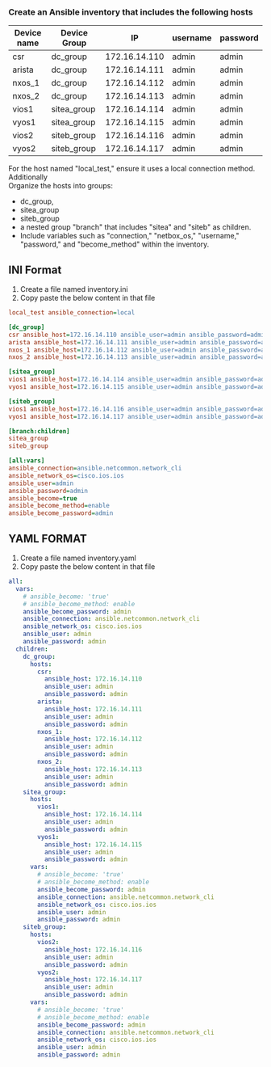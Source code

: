 ### Create an Ansible inventory that includes the following hosts

| Device name  | Device Group |      IP         | username | password |
|--------------|--------------|-----------------|----------|----------|
| csr          | dc_group     | 172.16.14.110   | admin    | admin    |
| arista       | dc_group     | 172.16.14.111   | admin    | admin    |
| nxos_1       | dc_group     | 172.16.14.112   | admin    | admin    |
| nxos_2       | dc_group     | 172.16.14.113   | admin    | admin    |
| vios1        | sitea_group  | 172.16.14.114   | admin    | admin    |
| vyos1        | sitea_group  | 172.16.14.115   | admin    | admin    |
| vios2        | siteb_group  | 172.16.14.116   | admin    | admin    |
| vyos2        | siteb_group  | 172.16.14.117   | admin    | admin    |

For the host named "local_test," ensure it uses a local connection method. Additionally  
Organize the hosts into groups:

- dc_group,
- sitea_group
- siteb_group
- a nested group "branch" that includes "sitea" and "siteb" as children.
- Include variables such as "connection," "netbox_os," "username," "password," and "become_method" within the inventory.

## INI Format

1. Create a file named inventory.ini
2. Copy paste the below content in that file

```ini
local_test ansible_connection=local

[dc_group]
csr ansible_host=172.16.14.110 ansible_user=admin ansible_password=admin
arista ansible_host=172.16.14.111 ansible_user=admin ansible_password=admin
nxos_1 ansible_host=172.16.14.112 ansible_user=admin ansible_password=admin
nxos_2 ansible_host=172.16.14.113 ansible_user=admin ansible_password=admin

[sitea_group]
vios1 ansible_host=172.16.14.114 ansible_user=admin ansible_password=admin
vyos1 ansible_host=172.16.14.115 ansible_user=admin ansible_password=admin

[siteb_group]
vios1 ansible_host=172.16.14.116 ansible_user=admin ansible_password=admin
vyos1 ansible_host=172.16.14.117 ansible_user=admin ansible_password=admin

[branch:children]
sitea_group
siteb_group

[all:vars]
ansible_connection=ansible.netcommon.network_cli
ansible_network_os=cisco.ios.ios
ansible_user=admin
ansible_password=admin
ansible_become=true
ansible_become_method=enable
ansible_become_password=admin
```

## YAML FORMAT

1. Create a file named inventory.yaml
2. Copy paste the below content in that file

```yaml
all:
  vars:
    # ansible_become: 'true'
    # ansible_become_method: enable
    ansible_become_password: admin
    ansible_connection: ansible.netcommon.network_cli
    ansible_network_os: cisco.ios.ios
    ansible_user: admin
    ansible_password: admin
  children:
    dc_group:
      hosts:
        csr:
          ansible_host: 172.16.14.110
          ansible_user: admin
          ansible_password: admin
        arista:
          ansible_host: 172.16.14.111
          ansible_user: admin
          ansible_password: admin
        nxos_1:
          ansible_host: 172.16.14.112
          ansible_user: admin
          ansible_password: admin
        nxos_2:
          ansible_host: 172.16.14.113
          ansible_user: admin
          ansible_password: admin
    sitea_group:
      hosts:
        vios1:
          ansible_host: 172.16.14.114
          ansible_user: admin
          ansible_password: admin
        vyos1:
          ansible_host: 172.16.14.115
          ansible_user: admin
          ansible_password: admin
      vars:
        # ansible_become: 'true'
        # ansible_become_method: enable
        ansible_become_password: admin
        ansible_connection: ansible.netcommon.network_cli
        ansible_network_os: cisco.ios.ios
        ansible_user: admin
        ansible_password: admin
    siteb_group:
      hosts:
        vios2:
          ansible_host: 172.16.14.116
          ansible_user: admin
          ansible_password: admin
        vyos2:
          ansible_host: 172.16.14.117
          ansible_user: admin
          ansible_password: admin
      vars:
        # ansible_become: 'true'
        # ansible_become_method: enable
        ansible_become_password: admin
        ansible_connection: ansible.netcommon.network_cli
        ansible_network_os: cisco.ios.ios
        ansible_user: admin
        ansible_password: admin
```